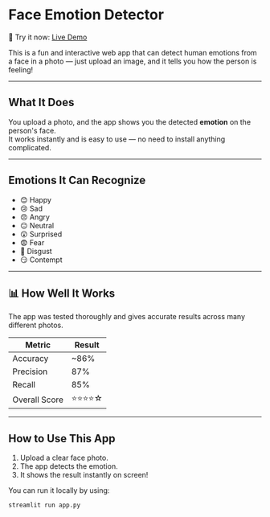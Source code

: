 # Face Emotion Detector

🎯 Try it now: [Live Demo](https://face-emotion-detector--app.streamlit.app/)

This is a fun and interactive web app that can detect human emotions from a face in a photo — just upload an image, and it tells you how the person is feeling!

---

##  What It Does

You upload a photo, and the app shows you the detected **emotion** on the person's face.  
It works instantly and is easy to use — no need to install anything complicated.

---

## Emotions It Can Recognize

- 😊 Happy  
- 😢 Sad  
- 😠 Angry  
- 😐 Neutral  
- 😲 Surprised  
- 😨 Fear  
- 🤢 Disgust  
- 😏 Contempt

---

## 📊 How Well It Works

The app was tested thoroughly and gives accurate results across many different photos.

| Metric           | Result   |
|------------------|----------|
| Accuracy          | ~86%     |
| Precision         | 87%      |
| Recall            | 85%      |
| Overall Score     | ⭐⭐⭐⭐☆   |

---

## How to Use This App

1. Upload a clear face photo.
2. The app detects the emotion.
3. It shows the result instantly on screen!

You can run it locally by using:

```bash
streamlit run app.py

